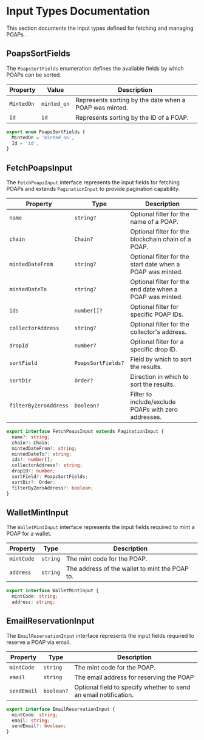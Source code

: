 # Input Types Documentation

This section documents the input types defined for fetching and managing POAPs .

## PoapsSortFields

The `PoapsSortFields` enumeration defines the available fields by which POAPs can be sorted.

| Property   | Value       | Description                                            |
| ---------- | ----------- | ------------------------------------------------------ |
| `MintedOn` | `minted_on` | Represents sorting by the date when a POAP was minted. |
| `Id`       | `id`        | Represents sorting by the ID of a POAP.                |

```typescript
export enum PoapsSortFields {
  MintedOn = 'minted_on',
  Id = 'id',
}
```

## FetchPoapsInput

The `FetchPoapsInput` interface represents the input fields for fetching POAPs and extends `PaginationInput` to provide pagination capability.

| Property              | Type               | Description                                                |
| --------------------- | ------------------ | ---------------------------------------------------------- |
| `name`                | `string?`          | Optional filter for the name of a POAP.                    |
| `chain`               | `Chain?`           | Optional filter for the blockchain chain of a POAP.        |
| `mintedDateFrom`      | `string?`          | Optional filter for the start date when a POAP was minted. |
| `mintedDateTo`        | `string?`          | Optional filter for the end date when a POAP was minted.   |
| `ids`                 | `number[]?`        | Optional filter for specific POAP IDs.                     |
| `collectorAddress`    | `string?`          | Optional filter for the collector's address.               |
| `dropId`              | `number?`          | Optional filter for a specific drop ID.                    |
| `sortField`           | `PoapsSortFields?` | Field by which to sort the results.                        |
| `sortDir`             | `Order?`           | Direction in which to sort the results.                    |
| `filterByZeroAddress` | `boolean?`         | Filter to include/exclude POAPs with zero addresses.       |

```typescript
export interface FetchPoapsInput extends PaginationInput {
  name?: string;
  chain?: Chain;
  mintedDateFrom?: string;
  mintedDateTo?: string;
  ids?: number[];
  collectorAddress?: string;
  dropId?: number;
  sortField?: PoapsSortFields;
  sortDir?: Order;
  filterByZeroAddress?: boolean;
}
```

## WalletMintInput

The `WalletMintInput` interface represents the input fields required to mint a POAP for a wallet.

| Property   | Type     | Description                                    |
| ---------- | -------- | ---------------------------------------------- |
| `mintCode` | `string` | The mint code for the POAP.                    |
| `address`  | `string` | The address of the wallet to mint the POAP to. |

```typescript
export interface WalletMintInput {
  mintCode: string;
  address: string;
```

## EmailReservationInput

The `EmailReservationInput` interface represents the input fields required to reserve a POAP via email.

| Property    | Type       | Description                                                      |
| ----------- | ---------- | ---------------------------------------------------------------- |
| `mintCode`  | `string`   | The mint code for the POAP.                                      |
| `email`     | `string`   | The email address for reserving the POAP                         |
| `sendEmail` | `boolean?` | Optional field to specify whether to send an email notification. |

```typescript
export interface EmailReservationInput {
  mintCode: string;
  email: string;
  sendEmail?: boolean;
}
```
